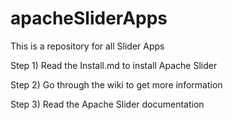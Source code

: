 apacheSliderApps
================

This is a repository for all Slider Apps

Step 1) Read the Install.md to install Apache Slider

Step 2) Go through the wiki to get more information

Step 3) Read the Apache Slider documentation

